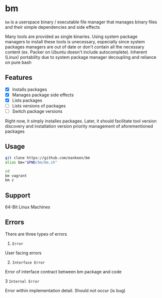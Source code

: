 # bm

`bm` is a userspace binary / executable file manager that manages binary files and their simple dependencies and side effects

Many tools are provided as single binaries. Using system package managers to install these tools is unecessary, especially since system packages managers are out of date or don't contain all the necessary content (ex. Packer on Ubuntu doesn't include autocomplete). Inherent (Linux) portability due to system package manager decoupling and reliance on pure bash

## Features

-  [x] Installs packages
-  [x] Manages package side effects
-  [x] Lists packages
-  [ ] Lists versions of packages
-  [ ] Switch package versions

Right now, it simply installes packages. Later, it should facilitate tool version discovery and installation version priority management of aforementioned packages

## Usage

```sh
git clone https://github.com/eankeen/bm
alias bm="$PWD/bm/bm.sh"

cd
bm vagrant
bm z
```

## Support

64-Bit Linux Machines

## Errors

There are three types of errors

1. `Error`

User facing errors

2. `Interface Error`

Error of interface contract between bm package and code

3 `Internal Error`

Error within implementation detail. Should not occur (is bug)
